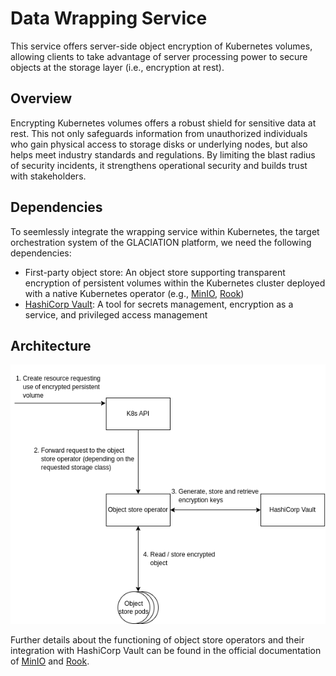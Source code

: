 # Data Wrapping Service

This service offers server-side object encryption of Kubernetes volumes,
allowing clients to take advantage of server processing power to secure objects
at the storage layer (i.e., encryption at rest).

## Overview

Encrypting Kubernetes volumes offers a robust shield for sensitive data at
rest. This not only safeguards information from unauthorized individuals who
gain physical access to storage disks or underlying nodes, but also helps meet
industry standards and regulations. By limiting the blast radius of security
incidents, it strengthens operational security and builds trust with
stakeholders.

## Dependencies

To seemlessly integrate the wrapping service within Kubernetes, the target
orchestration system of the GLACIATION platform, we need the following
dependencies:

- First-party object store: An object store supporting transparent encryption
  of persistent volumes within the Kubernetes cluster deployed with a native
  Kubernetes operator (e.g., [MinIO](https://github.com/minio/operator),
  [Rook](https://github.com/rook/rook))
- [HashiCorp Vault](https://github.com/hashicorp/vault): A tool for secrets
  management, encryption as a service, and privileged access management

## Architecture

![Image displaying the architecture of the service](docs/architecture.png)

Further details about the functioning of object store operators and their
integration with HashiCorp Vault can be found in the official documentation
of [MinIO](https://min.io/docs/minio/kubernetes/upstream/administration/server-side-encryption.html)
and [Rook](https://rook.io/docs/rook/latest-release/Storage-Configuration/Advanced/key-management-system/#vault).

